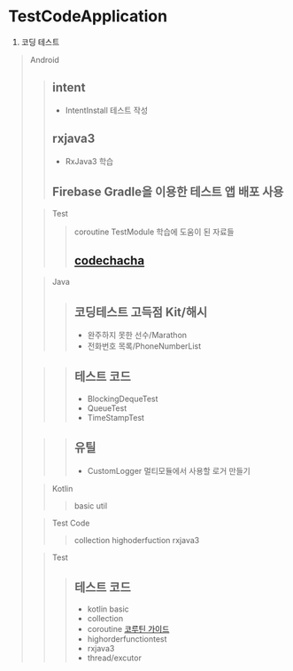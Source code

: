# TestCodeApplication
1. 코딩 테스트

>Android
>   >## intent
>   >* IntentInstall 테스트 작성
>   >## rxjava3 
>   >* RxJava3 학습
>   >## Firebase Gradle을 이용한 테스트 앱 배포 사용
>
>   >Test
>   >   >coroutine
>TestModule
>   >학습에 도움이 된 자료들
>   >   >## [codechacha](https://codechacha.com/ko/category/java/)
>
>   >Java
>   >   >## 코딩테스트 고득점 Kit/해시
>   >   >* 완주하지 못한 선수/Marathon
>   >   >* 전화번호 목록/PhoneNumberList
>
>   >   >## 테스트 코드
>   >   >* BlockingDequeTest
>   >   >* QueueTest
>   >   >* TimeStampTest
>
>   >   >## 유틸
>   >   >* CustomLogger 멀티모듈에서 사용할 로거 만들기
>
>   >Kotlin
>   >   >basic
>   >   >util
>
>   >Test Code
>   >   >collection
>   >   >highoderfuction
>   >   >rxjava3
>
>   >Test
>   >   >## 테스트 코드 
>   >   >* kotlin basic
>   >   >* collection
>   >   >* coroutine [코루틴 가이드](https://kotlinlang.org/docs/coroutines-guide.html#table-of-contents)
>   >   >* highorderfunctiontest
>   >   >* rxjava3
>   >   >* thread/excutor